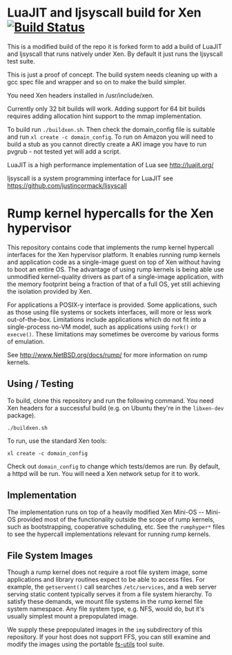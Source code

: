 LuaJIT and ljsyscall build for Xen [![Build Status](https://travis-ci.org/justincormack/rumpuser-xen.png?branch=master)](https://travis-ci.org/justincormack/rumpuser-xen)
==================================

This is a modified build of the repo it is forked form to add a build of
LuaJIT and ljsyscall that runs natively under Xen. By default it just runs
the ljsyscall test suite.

This is just a proof of concept. The build system needs cleaning up with
a gcc spec file and wrapper and so on to make the build simpler.

You need Xen headers installed in /usr/include/xen.

Currently only 32 bit builds will work. Adding support for 64 bit builds
requires adding allocation hint support to the mmap implementation.

To build run `./buildxen.sh`. Then check the domain_config file is suitable and run
`xl create -c domain_config`. To run on Amazon you will need to build a
stub as you cannot directly create a AKI image you have to run pvgrub - 
not tested yet will add a script.

LuaJIT is a high performance implementation of Lua see http://luajit.org/

ljsyscall is a system programming interface for LuaJIT see https://github.com/justincormack/ljsyscall

Rump kernel hypercalls for the Xen hypervisor
=============================================

This repository contains code that implements the rump kernel hypercall
interfaces for the Xen hypervisor platform.  It enables running rump
kernels and application code as a single-image guest on top of Xen
without having to boot an entire OS.  The advantage of using rump
kernels is being able use unmodified kernel-quality drivers as part of
a single-image application, with the memory footprint being a fraction
of that of a full OS, yet still achieving the isolation provided by Xen.

For applications a POSIX-y interface is provided.  Some applications,
such as those using file systems or sockets interfaces, will more or
less work out-of-the-box.  Limitations include applications which do
not fit into a single-process no-VM model, such as applications using
`fork()` or `execve()`.  These limitations may sometimes be overcome by
various forms of emulation.

See http://www.NetBSD.org/docs/rump/ for more information on rump kernels.


Using / Testing
---------------

To build, clone this repository and run the following command.  You
need Xen headers for a successful build (e.g. on Ubuntu they're in
the `libxen-dev` package).

	./buildxen.sh

To run, use the standard Xen tools:

	xl create -c domain_config

Check out `domain_config` to change which tests/demos are run.
By default, a httpd will be run.  You will need a Xen network
setup for it to work.


Implementation
--------------

The implementation runs on top of a heavily modified Xen Mini-OS --
Mini-OS provided most of the functionality outside the scope of rump
kernels, such as bootstrapping, cooperative scheduling, etc.  See the
`rumphyper*` files to see the hypercall implementations relevant for
running rump kernels.


File System Images
------------------

Though a rump kernel does not require a root file system image, some
applications and library routines expect to be able to access files.
For example, the `getservent()` call searches `/etc/services`, and
a web server serving static content typically serves it from a file
system hierarchy.  To satisfy these demands, we mount file systems in
the rump kernel file system namespace.  Any file system type, e.g. NFS,
would do, but it's usually simplest mount a prepopulated image.

We supply these prepopulated images in the `img` subdirectory
of this repository.  If your host does not support FFS, you
can still examine and modify the images using the portable
[fs-utils](https://github.com/stacktic/fs-utils) tool suite.
